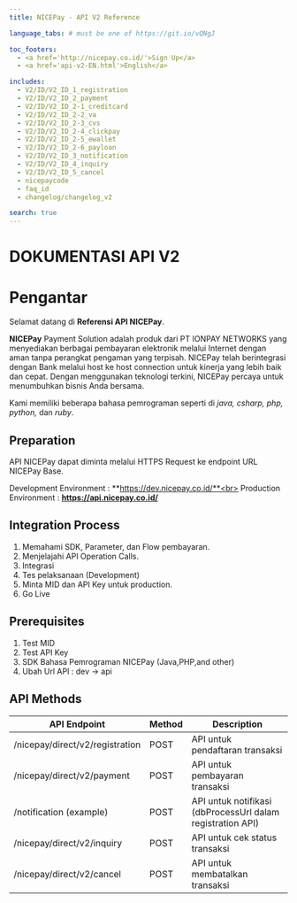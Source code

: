 ```yaml
---
title: NICEPay - API V2 Reference

language_tabs: # must be one of https://git.io/vQNgJ

toc_footers:
  - <a href='http://nicepay.co.id/'>Sign Up</a>
  - <a href='api-v2-EN.html'>English</a>

includes:
  - V2/ID/V2_ID_1_registration
  - V2/ID/V2_ID_2_payment
  - V2/ID/V2_ID_2-1_creditcard
  - V2/ID/V2_ID_2-2_va
  - V2/ID/V2_ID_2-3_cvs
  - V2/ID/V2_ID_2-4_clickpay
  - V2/ID/V2_ID_2-5_ewallet
  - V2/ID/V2_ID_2-6_payloan
  - V2/ID/V2_ID_3_notification
  - V2/ID/V2_ID_4_inquiry
  - V2/ID/V2_ID_5_cancel
  - nicepaycode
  - faq_id
  - changelog/changelog_v2

search: true
---
```

# DOKUMENTASI API V2
# Pengantar

Selamat datang di **Referensi API NICEPay**.

**NICEPay** Payment Solution adalah produk dari PT IONPAY NETWORKS yang menyediakan berbagai pembayaran elektronik melalui Internet dengan aman tanpa perangkat pengaman yang terpisah. NICEPay telah berintegrasi dengan Bank melalui host ke host connection untuk kinerja yang lebih baik dan cepat. Dengan menggunakan teknologi terkini, NICEPay percaya untuk menumbuhkan bisnis Anda bersama.

Kami memiliki beberapa bahasa pemrograman seperti di *java, csharp, php, python,* dan *ruby*.

## Preparation
API NICEPay dapat diminta melalui HTTPS Request ke endpoint URL NICEPay Base.

Development Environment : **https://dev.nicepay.co.id/**<br>
Production Environment : **https://api.nicepay.co.id/**

## Integration Process
<ol type="1">
  <li>Memahami SDK, Parameter, dan Flow pembayaran.
  <li>Menjelajahi API Operation Calls.
  <li>Integrasi
  <li>Tes pelaksanaan (Development)
  <li>Minta MID dan API Key untuk production.
  <li>Go Live
</ol>

## Prerequisites
<ol type="1">
  <li>Test MID
  <li>Test API Key
  <li>SDK Bahasa Pemrograman NICEPay (Java,PHP,and other)
  <li>Ubah Url API : dev -> api
</ol>

## API Methods

API Endpoint | Method | Description
------------ | ------------| ------------------------
/nicepay/direct/v2/registration | POST | API untuk pendaftaran transaksi
/nicepay/direct/v2/payment | POST | API untuk pembayaran transaksi
/notification (example) | POST | API untuk notifikasi (dbProcessUrl dalam registration API)
/nicepay/direct/v2/inquiry | POST | API untuk cek status transaksi
/nicepay/direct/v2/cancel | POST | API untuk membatalkan transaksi
